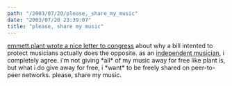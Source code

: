 ```yaml
---
path: "/2003/07/20/please,_share_my_music" 
date: "2003/07/20 23:39:07" 
title: "please, share my music" 
---
```

<p><a href="http://funkbunny.com/datatype/archives/000049.html">emmett plant wrote a nice letter to congress</a> about why a bill intented to protect musicians actually does the opposite. as an <a href="http://music.randomchaos.com/">independent musician</a>, i completely agree. i'm not giving *all* of my music away for free like plant is, but what i do give away for free, i *want* to be freely shared on peer-to-peer networks. please, share my music.</p>